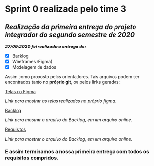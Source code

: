 # Sprint 0 realizada pelo time 3

## **_Realização da primeira entrega do projeto integrador do segundo semestre de 2020_**

**_27/09/2020 foi realizada a entrega de:_**

- [x] Backlog
- [x] Wireframes (Figma)
- [x] Modelagem de dados

Assim como proposto pelos orientadores. Tais arquivos podem ser encontrados tanto no **próprio git**, ou pelos links gerados:

[Telas no Figma](https://www.figma.com/file/HG6pqXWqIvgvZW6KFSeBns/PI-Time-3-IACIT?node-id=0%3A1)

_Link para mostrar as telas realizadas no próprio figma._

[Backlog](https://drive.google.com/file/d/1hX1CQOZSLwuCmgdK_H4k2A4_rgNAjnRY/view?usp=sharing)

_Link para mostrar o arquivo do Backlog, em um arquivo online._

[Requisitos](https://drive.google.com/file/d/1ETfBoDQ9RTXCj1d2eY0zb4a-emGAtXW0/view?usp=sharing)

_Link para mostrar o arquivo do Backlog, em um arquivo online._

### E assim terminamos a nossa primeira entrega com **todos os requisitos compridos.**
